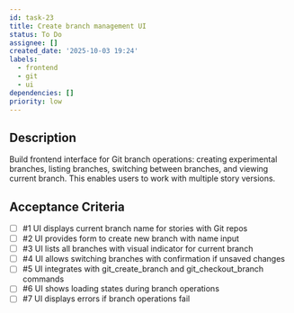 ```yaml
---
id: task-23
title: Create branch management UI
status: To Do
assignee: []
created_date: '2025-10-03 19:24'
labels:
  - frontend
  - git
  - ui
dependencies: []
priority: low
---
```


## Description

<!-- SECTION:DESCRIPTION:BEGIN -->
Build frontend interface for Git branch operations: creating experimental branches, listing branches, switching between branches, and viewing current branch. This enables users to work with multiple story versions.
<!-- SECTION:DESCRIPTION:END -->

## Acceptance Criteria
<!-- AC:BEGIN -->
- [ ] #1 UI displays current branch name for stories with Git repos
- [ ] #2 UI provides form to create new branch with name input
- [ ] #3 UI lists all branches with visual indicator for current branch
- [ ] #4 UI allows switching branches with confirmation if unsaved changes
- [ ] #5 UI integrates with git_create_branch and git_checkout_branch commands
- [ ] #6 UI shows loading states during branch operations
- [ ] #7 UI displays errors if branch operations fail
<!-- AC:END -->
